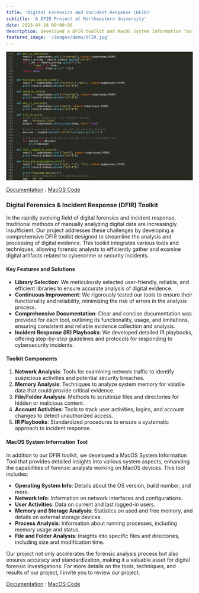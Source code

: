 ```yaml
---
title: 'Digital Forensics and Incident Response (DFIR)'
subtitle: 'A DFIR Project at Northeastern University'
date: 2023-04-16 00:00:00
description: Developed a DFIR toolkit and MacOS System Information Tool to enhance forensic analysis efficiency and accuracy, providing powerful tools and clear guidelines for modern cybercrime investigations.
featured_image: '/images/demo/DFIR.jpg'
---
```


![](/images/demo/DFIR-MacOS-Code.jpg)

[Documentation](https://vkibaja.github.io/assets/MacOS_Documentation.docx) : [MacOS Code](https://vkibaja.github.io/assets/MacOS.py) 

### Digital Forensics & Incident Response (DFIR) Toolkit

In the rapidly evolving field of digital forensics and incident response, traditional methods of manually analyzing digital data are increasingly insufficient. Our project addresses these challenges by developing a comprehensive DFIR toolkit designed to streamline the analysis and processing of digital evidence. This toolkit integrates various tools and techniques, allowing forensic analysts to efficiently gather and examine digital artifacts related to cybercrime or security incidents.

#### Key Features and Solutions

- **Library Selection**: We meticulously selected user-friendly, reliable, and efficient libraries to ensure accurate analysis of digital evidence.
- **Continuous Improvement**: We rigorously tested our tools to ensure their functionality and reliability, minimizing the risk of errors in the analysis process.
- **Comprehensive Documentation**: Clear and concise documentation was provided for each tool, outlining its functionality, usage, and limitations, ensuring consistent and reliable evidence collection and analysis.
- **Incident Response (IR) Playbooks**: We developed detailed IR playbooks, offering step-by-step guidelines and protocols for responding to cybersecurity incidents.

#### Toolkit Components

1. **Network Analysis**: Tools for examining network traffic to identify suspicious activities and potential security breaches.
2. **Memory Analysis**: Techniques to analyze system memory for volatile data that could provide critical evidence.
3. **File/Folder Analysis**: Methods to scrutinize files and directories for hidden or malicious content.
4. **Account Activities**: Tools to track user activities, logins, and account changes to detect unauthorized access.
5. **IR Playbooks**: Standardized procedures to ensure a systematic approach to incident response.

#### MacOS System Information Tool

In addition to our DFIR toolkit, we developed a MacOS System Information Tool that provides detailed insights into various system aspects, enhancing the capabilities of forensic analysts working on MacOS devices. This tool includes:

- **Operating System Info**: Details about the OS version, build number, and more.
- **Network Info**: Information on network interfaces and configurations.
- **User Activities**: Data on current and last logged-in users.
- **Memory and Storage Analysis**: Statistics on used and free memory, and details on external storage devices.
- **Process Analysis**: Information about running processes, including memory usage and status.
- **File and Folder Analysis**: Insights into specific files and directories, including size and modification time.

Our project not only accelerates the forensic analysis process but also ensures accuracy and standardization, making it a valuable asset for digital forensic investigations. For more details on the tools, techniques, and results of our project, I invite you to review our project.

[Documentation](https://vkibaja.github.io/assets/MacOS_Documentation.docx) : [MacOS Code](https://vkibaja.github.io/assets/MacOS.py) 
